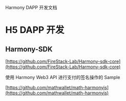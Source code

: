 Harmony DAPP 开发文档

# H5 DAPP 开发

## Harmony-SDK

[https://github.com/FireStack-Lab/Harmony-sdk-core](https://github.com/FireStack-Lab/Harmony-sdk-core)

使用 Harmony Web3 API 进行支付的签名操作的 Sample

[https://github.com/mathwallet/math-harmonyjs](https://github.com/mathwallet/math-harmonyjs)
